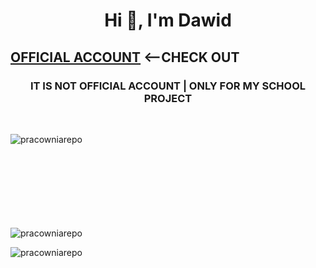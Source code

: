 <h1 align="center">Hi 👋, I'm Dawid</h1>
<h2  color="red !important"><a href="https://github.com/DarkSpine433" target="blank">OFFICIAL ACCOUNT</a> <--CHECK OUT</h2>

 <h3 align="center">IT IS NOT OFFICIAL ACCOUNT <B>|</B> ONLY FOR MY SCHOOL PROJECT</h3>
<br>
<p><img align="left" src="https://github-readme-stats.vercel.app/api/top-langs?username=pracowniarepo&show_icons=true&locale=en&layout=compact" alt="pracowniarepo" /></p>
<br><br><br><br><br><br><br><br>
<p><img align="center" clear="both" src="https://github-readme-streak-stats.herokuapp.com/?user=pracowniarepo&" alt="pracowniarepo" /></p>
  
<p align="left"> <img src="https://komarev.com/ghpvc/?username=pracowniarepo&label=Profile%20views&color=0e75b6&style=flat" alt="pracowniarepo" /> </p>

